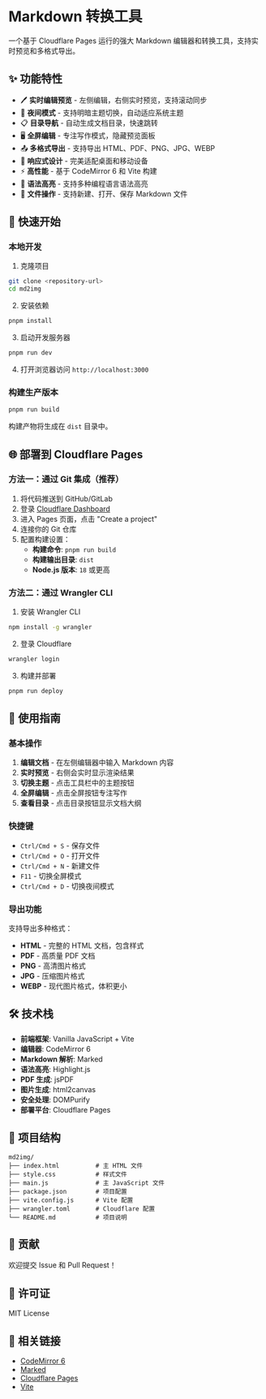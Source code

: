 # Markdown 转换工具

一个基于 Cloudflare Pages 运行的强大 Markdown 编辑器和转换工具，支持实时预览和多格式导出。

## ✨ 功能特性

- 🖊️ **实时编辑预览** - 左侧编辑，右侧实时预览，支持滚动同步
- 🌙 **夜间模式** - 支持明暗主题切换，自动适应系统主题
- 📋 **目录导航** - 自动生成文档目录，快速跳转
- 🖥️ **全屏编辑** - 专注写作模式，隐藏预览面板
- 📤 **多格式导出** - 支持导出 HTML、PDF、PNG、JPG、WEBP
- 📱 **响应式设计** - 完美适配桌面和移动设备
- ⚡ **高性能** - 基于 CodeMirror 6 和 Vite 构建
- 🎨 **语法高亮** - 支持多种编程语言语法高亮
- 💾 **文件操作** - 支持新建、打开、保存 Markdown 文件

## 🚀 快速开始

### 本地开发

1. 克隆项目
```bash
git clone <repository-url>
cd md2img
```

2. 安装依赖
```bash
pnpm install
```

3. 启动开发服务器
```bash
pnpm run dev
```

4. 打开浏览器访问 `http://localhost:3000`

### 构建生产版本

```bash
pnpm run build
```

构建产物将生成在 `dist` 目录中。

## 🌐 部署到 Cloudflare Pages

### 方法一：通过 Git 集成（推荐）

1. 将代码推送到 GitHub/GitLab
2. 登录 [Cloudflare Dashboard](https://dash.cloudflare.com/)
3. 进入 Pages 页面，点击 "Create a project"
4. 连接你的 Git 仓库
5. 配置构建设置：
   - **构建命令**: `pnpm run build`
   - **构建输出目录**: `dist`
   - **Node.js 版本**: `18` 或更高

### 方法二：通过 Wrangler CLI

1. 安装 Wrangler CLI
```bash
npm install -g wrangler
```

2. 登录 Cloudflare
```bash
wrangler login
```

3. 构建并部署
```bash
pnpm run deploy
```

## 📖 使用指南

### 基本操作

1. **编辑文档** - 在左侧编辑器中输入 Markdown 内容
2. **实时预览** - 右侧会实时显示渲染结果
3. **切换主题** - 点击工具栏中的主题按钮
4. **全屏编辑** - 点击全屏按钮专注写作
5. **查看目录** - 点击目录按钮显示文档大纲

### 快捷键

- `Ctrl/Cmd + S` - 保存文件
- `Ctrl/Cmd + O` - 打开文件
- `Ctrl/Cmd + N` - 新建文件
- `F11` - 切换全屏模式
- `Ctrl/Cmd + D` - 切换夜间模式

### 导出功能

支持导出多种格式：

- **HTML** - 完整的 HTML 文档，包含样式
- **PDF** - 高质量 PDF 文档
- **PNG** - 高清图片格式
- **JPG** - 压缩图片格式
- **WEBP** - 现代图片格式，体积更小

## 🛠️ 技术栈

- **前端框架**: Vanilla JavaScript + Vite
- **编辑器**: CodeMirror 6
- **Markdown 解析**: Marked
- **语法高亮**: Highlight.js
- **PDF 生成**: jsPDF
- **图片生成**: html2canvas
- **安全处理**: DOMPurify
- **部署平台**: Cloudflare Pages

## 📁 项目结构

```
md2img/
├── index.html          # 主 HTML 文件
├── style.css           # 样式文件
├── main.js             # 主 JavaScript 文件
├── package.json        # 项目配置
├── vite.config.js      # Vite 配置
├── wrangler.toml       # Cloudflare 配置
└── README.md           # 项目说明
```

## 🤝 贡献

欢迎提交 Issue 和 Pull Request！

## 📄 许可证

MIT License

## 🔗 相关链接

- [CodeMirror 6](https://codemirror.net/)
- [Marked](https://marked.js.org/)
- [Cloudflare Pages](https://pages.cloudflare.com/)
- [Vite](https://vitejs.dev/)